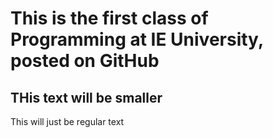 # This is the first class of Programming at IE University, posted on GitHub 
## THis text will be smaller
This will just be regular text
